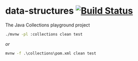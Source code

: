 # data-structures [![Build Status](https://travis-ci.org/vmalaya/internship.svg?branch=master)](https://travis-ci.org/vmalaya/internship)

The Java Collections playground project

```bash
./mvnw -pl :collections clean test
```

_or_

```cmd
mvnw -f .\collections\pom.xml clean test
```
